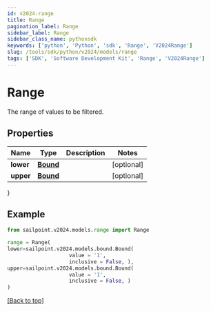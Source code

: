 ```yaml
---
id: v2024-range
title: Range
pagination_label: Range
sidebar_label: Range
sidebar_class_name: pythonsdk
keywords: ['python', 'Python', 'sdk', 'Range', 'V2024Range']
slug: /tools/sdk/python/v2024/models/range
tags: ['SDK', 'Software Development Kit', 'Range', 'V2024Range']
---
```


# Range

The range of values to be filtered.

## Properties

| Name      | Type               | Description | Notes      |
| --------- | ------------------ | ----------- | ---------- |
| **lower** | [**Bound**](bound) |             | [optional] |
| **upper** | [**Bound**](bound) |             | [optional] |

}

## Example

```python
from sailpoint.v2024.models.range import Range

range = Range(
lower=sailpoint.v2024.models.bound.Bound(
                    value = '1',
                    inclusive = False, ),
upper=sailpoint.v2024.models.bound.Bound(
                    value = '1',
                    inclusive = False, )
)

```

[[Back to top]](#)

